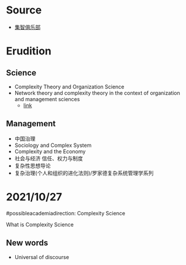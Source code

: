 # Source
- [集智俱乐部](https://swarma.org)

# Erudition
## Science
- Complexity Theory and Organization Science
- Network theory and complexity theory in the context of organization and management sciences
  - [link](https://depot.ceon.pl/bitstream/handle/123456789/18936/Ujwary-Gil_Network%20theory%20and%20complexity%20theory%20in%20the%20context%20of%20organization%20and%20management%20sciences.pdf?sequence=1)

## Management
- 中国治理
- Sociology and Complex System
- Complexity and the Economy
- 社会与经济 信任、权力与制度
- 复杂性思想导论
- 复杂治理(个人和组织的进化法则)/罗家德复杂系统管理学系列

# 2021/10/27
#possibleacademiadirection: Complexity Science

What is Complexity Science

## New words
- Universal of discourse